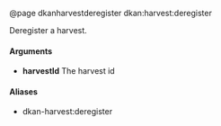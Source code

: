 @page dkanharvestderegister dkan:harvest:deregister

Deregister a harvest.

#### Arguments

- **harvestId** The harvest id

#### Aliases

- dkan-harvest:deregister
